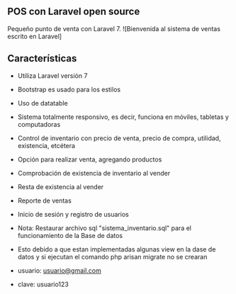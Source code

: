## POS con Laravel open source
Pequeño punto de venta con Laravel 7.
![Bienvenida al sistema de ventas escrito en Laravel]

## Características

-   Utiliza Laravel versión 7
-   Bootstrap es usado para los estilos
-   Uso de datatable 
-   Sistema totalmente responsivo, es decir, funciona en móviles, tabletas y computadoras
-   Control de inventario con precio de venta, precio de compra, utilidad, existencia, etcétera
-   Opción para realizar venta, agregando productos
-   Comprobación de existencia de inventario al vender
-   Resta de existencia al vender
-   Reporte de ventas
-   Inicio de sesión y registro de usuarios

-   Nota: Restaurar archivo sql "sistema_inventario.sql" para el funcionamiento de la Base de datos
-   Esto debido a que estan implementadas algunas view en la dase de datos y si ejecutan el comando php arisan migrate no se crearan
- usuario: usuario@gmail.com
- clave: usuario123


